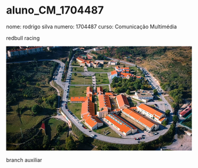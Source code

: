 # aluno_CM_1704487
nome: rodrigo silva
numero: 1704487
curso: Comunicação Multimédia

redbull racing

![alt text](./imagens/Campus_IPG_1.jpg)


branch auxiliar
